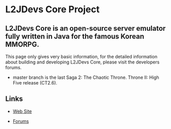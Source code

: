 L2JDevs Core Project
==============

L2JDevs Core is an open-source server emulator fully written in Java for the famous Korean MMORPG.
--------------

This page only gives very basic information, for the detailed information about building and developing L2JDevs Core, please visit the developers forums.

- master branch is the last Saga 2: The Chaotic Throne. Throne II: High Five release (CT2.6).

Links
--------------

- [Web Site](http://www.united-extreme.com/u3games/l2jdev/)

- [Forums](http://www.united-extreme.com/u3games/l2jdev/forum/)